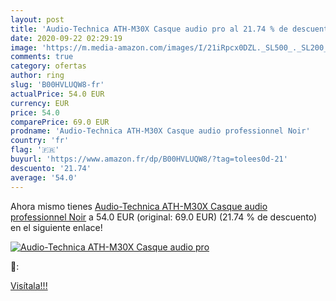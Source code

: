 ```yaml
---
layout: post
title: 'Audio-Technica ATH-M30X Casque audio pro al 21.74 % de descuento'
date: 2020-09-22 02:29:19
image: 'https://m.media-amazon.com/images/I/21iRpcx0DZL._SL500_._SL200_.jpg'
comments: true
category: ofertas
author: ring
slug: 'B00HVLUQW8-fr'
actualPrice: 54.0 EUR
currency: EUR
price: 54.0
comparePrice: 69.0 EUR
prodname: 'Audio-Technica ATH-M30X Casque audio professionnel Noir'
country: 'fr'
flag: '🇫🇷'
buyurl: 'https://www.amazon.fr/dp/B00HVLUQW8/?tag=tolees0d-21'
descuento: '21.74'
average: '54.0'
---
```


Ahora mismo tienes [Audio-Technica ATH-M30X Casque audio professionnel Noir](https://www.amazon.fr/dp/B00HVLUQW8/?tag=tolees0d-21) a 54.0 EUR (original: 69.0 EUR) (21.74 %  de descuento) en el siguiente enlace!

[![Audio-Technica ATH-M30X Casque audio pro](https://m.media-amazon.com/images/I/21iRpcx0DZL._SL500_._SL200_.jpg)](https://www.amazon.fr/dp/B00HVLUQW8/?tag=tolees0d-21)

🔎:


[Visítala!!!](https://www.amazon.fr/dp/B00HVLUQW8/?tag=tolees0d-21)
